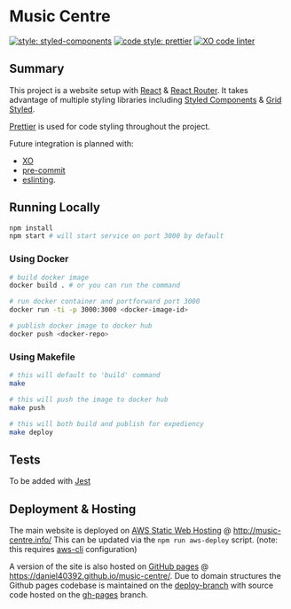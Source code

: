 # Music Centre

[![style: styled-components](https://img.shields.io/badge/style-%F0%9F%92%85%20styled--components-orange.svg?colorB=daa357&colorA=db748e)](https://www.styled-components.com/)
[![code style: prettier](https://img.shields.io/badge/code_style-prettier-ff69b4.svg?style=flat-square)](https://github.com/prettier/prettier)
[![XO code linter](https://img.shields.io/badge/code_linter-XO-5ed9c7.svg)](https://github.com/xojs/xo)


## Summary

This project is a website setup with [React](https://reactjs.org/) & [React Router](https://github.com/ReactTraining/react-router).
It takes advantage of multiple styling libraries including [Styled Components](https://www.styled-components.com/) & [Grid Styled](http://jxnblk.com/grid-styled/).

[Prettier](https://github.com/prettier/prettier) is used for code styling throughout the project.

Future integration is planned with:

* [XO](https://github.com/xojs/xo)
* [pre-commit](https://www.npmjs.com/package/pre-commit)
* [eslinting](https://eslint.org/).

## Running Locally

```bash
npm install
npm start # will start service on port 3000 by default
```

### Using Docker

```bash
# build docker image
docker build . # or you can run the command

# run docker container and portforward port 3000
docker run -ti -p 3000:3000 <docker-image-id>

# publish docker image to docker hub
docker push <docker-repo>
```

### Using Makefile

```bash
# this will default to 'build' command
make

# this will push the image to docker hub
make push

# this will both build and publish for expediency
make deploy
```

## Tests

To be added with [Jest](https://jestjs.io/)

## Deployment & Hosting

The main website is deployed on [AWS Static Web Hosting](https://docs.aws.amazon.com/AmazonS3/latest/dev/WebsiteHosting.html) @ http://music-centre.info/
This can be updated via the `npm run aws-deploy` script. (note: this requires [aws-cli](https://docs.aws.amazon.com/cli/latest/userguide/cli-chap-configure.html) configuration)

A version of the site is also hosted on [GitHub pages](https://pages.github.com/) @ https://daniel40392.github.io/music-centre/.
Due to domain structures the Github pages codebase is maintained on the [deploy-branch](https://github.com/daniel40392/music-centre/tree/deploy-branch) with source code hosted on the [gh-pages](https://github.com/daniel40392/music-centre/tree/gh-pages) branch.
